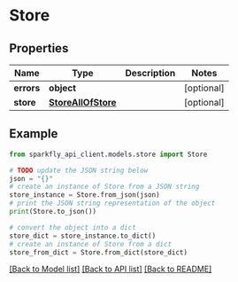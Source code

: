 # Store


## Properties

Name | Type | Description | Notes
------------ | ------------- | ------------- | -------------
**errors** | **object** |  | [optional] 
**store** | [**StoreAllOfStore**](StoreAllOfStore.md) |  | [optional] 

## Example

```python
from sparkfly_api_client.models.store import Store

# TODO update the JSON string below
json = "{}"
# create an instance of Store from a JSON string
store_instance = Store.from_json(json)
# print the JSON string representation of the object
print(Store.to_json())

# convert the object into a dict
store_dict = store_instance.to_dict()
# create an instance of Store from a dict
store_from_dict = Store.from_dict(store_dict)
```
[[Back to Model list]](../README.md#documentation-for-models) [[Back to API list]](../README.md#documentation-for-api-endpoints) [[Back to README]](../README.md)


